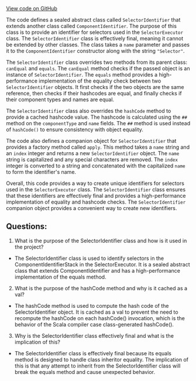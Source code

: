 [View code on GitHub](https://github.com/misbahsy/the-algorithm/product-mixer/core/src/main/scala/com/twitter/product_mixer/core/model/common/identifier/SelectorIdentifier.scala)

The code defines a sealed abstract class called `SelectorIdentifier` that extends another class called `ComponentIdentifier`. The purpose of this class is to provide an identifier for selectors used in the `SelectorExecutor` class. The `SelectorIdentifier` class is effectively final, meaning it cannot be extended by other classes. The class takes a `name` parameter and passes it to the `ComponentIdentifier` constructor along with the string `"Selector"`. 

The `SelectorIdentifier` class overrides two methods from its parent class: `canEqual` and `equals`. The `canEqual` method checks if the passed object is an instance of `SelectorIdentifier`. The `equals` method provides a high-performance implementation of the equality check between two `SelectorIdentifier` objects. It first checks if the two objects are the same reference, then checks if their hashcodes are equal, and finally checks if their component types and names are equal. 

The `SelectorIdentifier` class also overrides the `hashCode` method to provide a cached hashcode value. The hashcode is calculated using the `##` method on the `componentType` and `name` fields. The `##` method is used instead of `hashCode()` to ensure consistency with object equality. 

The code also defines a companion object for `SelectorIdentifier` that provides a factory method called `apply`. This method takes a `name` string and an `index` integer and returns a new `SelectorIdentifier` object. The `name` string is capitalized and any special characters are removed. The `index` integer is converted to a string and concatenated with the capitalized `name` to form the identifier's name. 

Overall, this code provides a way to create unique identifiers for selectors used in the `SelectorExecutor` class. The `SelectorIdentifier` class ensures that these identifiers are effectively final and provides a high-performance implementation of equality and hashcode checks. The `SelectorIdentifier` companion object provides a convenient way to create new identifiers.
## Questions: 
 1. What is the purpose of the SelectorIdentifier class and how is it used in the project?
- The SelectorIdentifier class is used to identify selectors in the ComponentIdentifierStack in the SelectorExecutor. It is a sealed abstract class that extends ComponentIdentifier and has a high-performance implementation of the equals method.
2. What is the purpose of the hashCode method and why is it cached as a val?
- The hashCode method is used to compute the hash code of the SelectorIdentifier object. It is cached as a val to prevent the need to recompute the hashCode on each hashCode() invocation, which is the behavior of the Scala compiler case class-generated hashCode().
3. Why is the SelectorIdentifier class effectively final and what is the implication of this?
- The SelectorIdentifier class is effectively final because its equals method is designed to handle class inheritor equality. The implication of this is that any attempt to inherit from the SelectorIdentifier class will break the equals method and cause unexpected behavior.